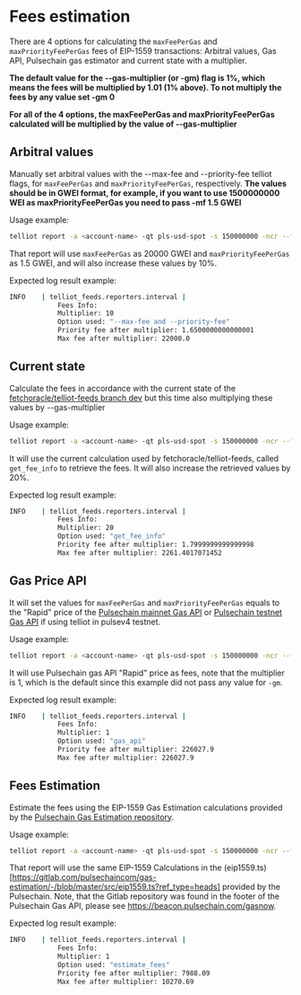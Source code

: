 # Fees estimation

There are 4 options for calculating the `maxFeePerGas` and `maxPriorityFeePerGas` fees of EIP-1559 transactions: Arbitral values, Gas API, Pulsechain gas estimator and current state with a multiplier.

**The default value for the --gas-multiplier (or -gm) flag is 1%, which means the fees will be multiplied by 1.01 (1% above). To not multiply the fees by any value set -gm 0**

**For all of the 4 options, the maxFeePerGas and maxPriorityFeePerGas calculated will be multiplied by the value of --gas-multiplier**

## Arbitral values

Manually set arbitral values with the --max-fee and --priority-fee telliot flags, for `maxFeePerGas` and `maxPriorityFeePerGas`, respectively. **The values should be in GWEI format, for example, if you want to use 1500000000 WEI as maxPriorityFeePerGas you need to pass -mf 1.5 GWEI**

Usage example:

```sh
telliot report -a <account-name> -qt pls-usd-spot -s 150000000 -ncr --fetch-flex --submit-once -mf 20000 -pf 1.5 -gm 10
```

That report will use `maxFeePerGas` as 20000 GWEI and `maxPriorityFeePerGas` as 1.5 GWEI, and will also increase these values by 10%.

Expected log result example:
```sh
INFO    | telliot_feeds.reporters.interval | 
            Fees Info:
            Multiplier: 10
            Option used: "--max-fee and --priority-fee"
            Priority fee after multiplier: 1.6500000000000001
            Max fee after multiplier: 22000.0
```

## Current state 

Calculate the fees in accordance with the current state of the [fetchoracle/telliot-feeds branch dev](https://github.com/fetchoracle/telliot-feeds/blob/dev/src/telliot_feeds/reporters/interval.py#L275) but this time also multiplying these values by --gas-multiplier

Usage example:

```sh
telliot report -a <account-name> -qt pls-usd-spot -s 150000000 -ncr --fetch-flex --submit-once -gm 20
```

It will use the current calculation used by fetchoracle/telliot-feeds, called `get_fee_info` to retrieve the fees. It will also increase the retrieved values by 20%.

Expected log result example:
```sh
INFO    | telliot_feeds.reporters.interval | 
            Fees Info:
            Multiplier: 20
            Option used: "get_fee_info"
            Priority fee after multiplier: 1.7999999999999998
            Max fee after multiplier: 2261.4017071452
```

## Gas Price API

It will set the values for `maxFeePerGas` and `maxPriorityFeePerGas` equals to the "Rapid" price of the [Pulsechain mainnet Gas API](https://beacon.pulsechain.com/api/v1/execution/gasnow) or [Pulsechain testnet Gas API](https://beacon.v4.testnet.pulsechain.com/api/v1/execution/gasnow) if using telliot in pulsev4 testnet.

Usage example:
```sh
telliot report -a <account-name> -qt pls-usd-spot -s 150000000 -ncr --fetch-flex --submit-once --use-gas-api
```

It will use Pulsechain gas API "Rapid" price as fees, note that the multiplier is 1, which is the default since this example did not pass any value for `-gm`.

Expected log result example:
```sh
INFO    | telliot_feeds.reporters.interval | 
            Fees Info:
            Multiplier: 1
            Option used: "gas_api"
            Priority fee after multiplier: 226027.9
            Max fee after multiplier: 226027.9
```

## Fees Estimation

Estimate the fees using the EIP-1559 Gas Estimation calculations provided by the [Pulsechain Gas Estimation repository](https://gitlab.com/pulsechaincom/gas-estimation).

Usage example:
```sh
telliot report -a <account-name> -qt pls-usd-spot -s 150000000 -ncr --fetch-flex --submit-once --use-estimate-fee
```

That report will use the same EIP-1559 Calculations in the (eip1559.ts)[https://gitlab.com/pulsechaincom/gas-estimation/-/blob/master/src/eip1559.ts?ref_type=heads] provided by the Pulsechain. Note, that the Gitlab repository was found in the footer of the Pulsechain Gas API, please see https://beacon.pulsechain.com/gasnow.

Expected log result example:
```sh
INFO    | telliot_feeds.reporters.interval | 
            Fees Info:
            Multiplier: 1
            Option used: "estimate_fees"
            Priority fee after multiplier: 7988.09
            Max fee after multiplier: 10270.69
```
